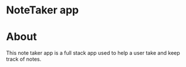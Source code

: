 # NoteTaker app

# About

This note taker app is a full stack app used to help a user take and keep track of notes.
